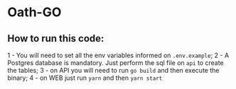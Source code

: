 # Oath-GO

## How to run this code:

1 - You will need to set all the env variables informed on `.env.example`;
2 - A Postgres database is mandatory. Just perform the sql file on `api` to create the tables;
3 - on API you will need to run `go build` and then execute the binary;
4 - on WEB just run `yarn` and then `yarn start`

